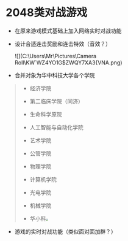 #  2048类对战游戏

* 在原来游戏模式基础上加入网络实时对战功能

* 设计合适连击奖励和连击特效（音效？）

  ![](C:\Users\Mr\Pictures\Camera Roll\KW`WZ4YO1G$ZWQY7XA3{VNA.png)

* 合并对象为华中科技大学各个学院

> * 经济学院
>
> * 第二临床学院（同济）
>
> * 生命科学原院
>
> * 人工智能与自动化学院
>
> * 艺术学院
>
> * 公管学院
>
> * 物理学院
>
> * 计算机学院
>
> * 光电学院
>
> * 机械学院
>
> * 华小科<img src="C:\Users\Mr\Pictures\Camera Roll\450px-华小科3.jpg" style="zoom: 33%;" />
>

* 游戏的实时对战功能（类似面对面加群？）
